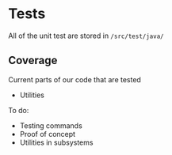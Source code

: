 # Tests

All of the unit test are stored in ```/src/test/java/```

## Coverage

Current parts of our code that are tested

* Utilities

To do:

* Testing commands
* Proof of concept
* Utilities in subsystems
